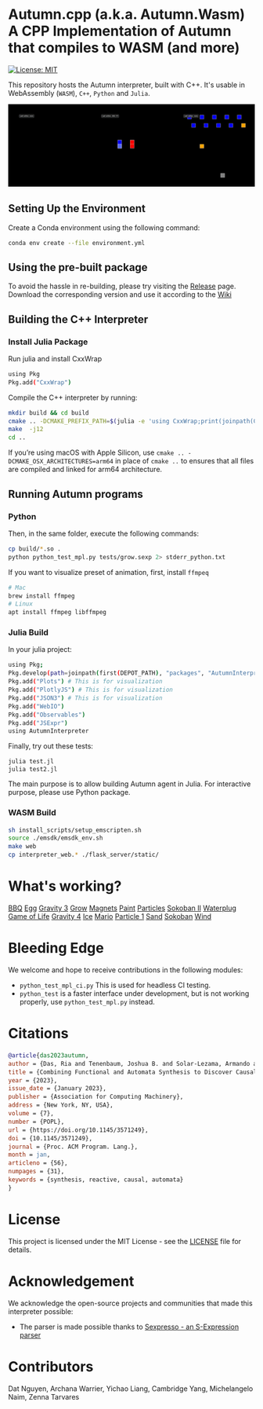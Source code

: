 # Autumn.cpp (a.k.a. Autumn.Wasm) A CPP Implementation of Autumn that compiles to WASM (and more)
[![License: MIT](https://img.shields.io/badge/License-MIT-yellow.svg)](https://opensource.org/licenses/MIT)

This repository hosts the Autumn interpreter, built with C++. It's usable in WebAssembly (`WASM`), `C++`, `Python` and `Julia`.

![Example Programs: Particles, Magnets, and Space Invader](assets/examples_small.gif)

## Setting Up the Environment
Create a Conda environment using the following command:
```sh
conda env create --file environment.yml
```

## Using the pre-built package
To avoid the hassle in re-building, please try visiting the [Release](https://github.com/BasisResearch/Autumn.cpp/releases) page. Download the corresponding version and use it according to the [Wiki](https://github.com/BasisResearch/Autumn.cpp/wiki)

## Building the C++ Interpreter
### Install Julia Package
Run julia and install CxxWrap
```sh
using Pkg
Pkg.add("CxxWrap")
```


Compile the C++ interpreter by running:
```sh
mkdir build && cd build
cmake .. -DCMAKE_PREFIX_PATH=$(julia -e 'using CxxWrap;print(joinpath(CxxWrap.prefix_path()), "/lib/cmake")')
make  -j12
cd ..
```

If you’re using macOS with Apple Silicon, use `cmake .. -DCMAKE_OSX_ARCHITECTURES=arm64` in place of `cmake ..` to ensures that all files are compiled and linked for arm64 architecture.



## Running Autumn programs
### Python
Then, in the same folder, execute the following commands:

```sh
cp build/*.so .
python python_test_mpl.py tests/grow.sexp 2> stderr_python.txt 
```

If you want to visualize preset of animation, first, install `ffmpeq`
```sh
# Mac
brew install ffmpeg
# Linux
apt install ffmpeg libffmpeg
```


### Julia Build
In your julia project:
```sh
using Pkg;
Pkg.develop(path=joinpath(first(DEPOT_PATH), "packages", "AutumnInterpreter"))
Pkg.add("Plots") # This is for visualization
Pkg.add("PlotlyJS") # This is for visualization
Pkg.add("JSON3") # This is for visualization
Pkg.add("WebIO")
Pkg.add("Observables")
Pkg.add("JSExpr")
using AutumnInterpreter
```

Finally, try out these tests:
```shell
julia test.jl
julia test2.jl
```
The main purpose is to allow building Autumn agent in Julia. For interactive purpose, please use Python package.


### WASM Build
```sh
sh install_scripts/setup_emscripten.sh
source ./emsdk/emsdk_env.sh
make web
cp interpreter_web.* ./flask_server/static/
```

# What's working?
[BBQ](tests/bbq.sexp) [Egg](tests/egg.sexp) [Gravity 3](tests/gravity_3.sexp) [Grow](tests/grow.sexp) [Magnets](tests/magnets.sexp) [Paint](tests/paint.sexp) [Particles](tests/particles.sexp) [Sokoban II](tests/sokoban_ii.sexp) [Waterplug](tests/waterplug.sexp) [Game of Life](tests/gameOfLife.sexp) [Gravity 4](tests/gravity_4.sexp) [Ice](tests/ice.sexp) [Mario](tests/mario.sexp) [Particle 1](tests/particle_1.sexp) [Sand](tests/sand.sexp) [Sokoban](tests/sokoban.sexp) [Wind](tests/wind.sexp)


# Bleeding Edge
We welcome and hope to receive contributions in the following modules:
- `python_test_mpl_ci.py` This is used for headless CI testing.
- `python_test` is a faster interface under development, but is not working properly, use `python_test_mpl.py` instead.


# Citations
```bibtex
@article{das2023autumn,
author = {Das, Ria and Tenenbaum, Joshua B. and Solar-Lezama, Armando and Tavares, Zenna},
title = {Combining Functional and Automata Synthesis to Discover Causal Reactive Programs},
year = {2023},
issue_date = {January 2023},
publisher = {Association for Computing Machinery},
address = {New York, NY, USA},
volume = {7},
number = {POPL},
url = {https://doi.org/10.1145/3571249},
doi = {10.1145/3571249},
journal = {Proc. ACM Program. Lang.},
month = jan,
articleno = {56},
numpages = {31},
keywords = {synthesis, reactive, causal, automata}
}
```

# License
This project is licensed under the MIT License - see the [LICENSE](LICENSE) file for details.

# Acknowledgement
We acknowledge the open-source projects and communities that made this interpreter possible:
- The parser is made possible thanks to [Sexpresso - an S-Expression parser](https://github.com/BitPuffin/sexpresso)

# Contributors
Dat Nguyen, Archana Warrier, Yichao Liang, Cambridge Yang, Michelangelo Naim, Zenna Tarvares

